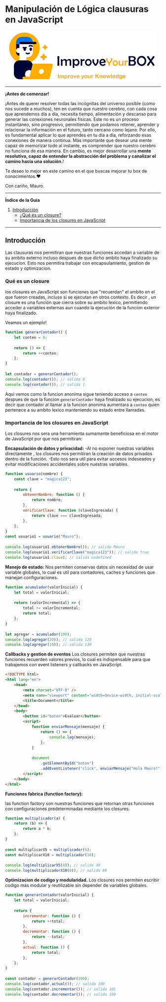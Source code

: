 # Manipulación de Lógica clausuras en JavaScript

<img src="/resources/logo.png">
<hr />
<b>¡Antes de comenzar!</b>

¡Antes de querer resolver todas las incógnitas del universo posible (como nos sucede a muchos), ten en cuenta que nuestro cerebro, con cada cosa que aprendemos día a día, necesita tiempo, alimentación y descanso para generar las conexiones neuronales físicas. Este no es un proceso instantáneo, sino progresivo, permitiendo que podamos retener, aprender y relacionar la información en el futuro, tanto cercano como lejano.
Por ello, es fundamental aplicar lo que aprendes en tu día a día, reforzando esas conexiones de manera continua. Más importante que desear una mente capaz de memorizar todo al instante, es comprender que nuestro cerebro no funciona de esa manera. En cambio, es mejor desarrollar una **mente resolutiva, capaz de entender la abstracción del problema y canalizar el camino hacia una solución.**!

Te deseo lo mejor en este camino en el que buscas mejorar tu box de conocimientos.❤️

Con cariño, Mauro.

<hr />

**Índice de la Guía**

1. [Introducción](#introducción)
    - [¿Qué es un closure?](#qué-es-un-closure)
    - [Importancia de los closures en JavaScript](#importancia-de-los-closures-en-javascript)

---

## Introducción

Las clausuras nos permitiran que nuestras funciones accedan a variable de su ambito externo incluso despues de que dicho ambito haya finalizado su ejecucion. Esto nos permitira trabajar con encapsulamiento, gestion de estado y optimizacion.

### Qué es un closure

los closures en JavaScript son funciones que "recuerdan" el ambito en el que fueron creadas, incluso si se ejecutan en otros contexto. Es decir , un closure es una función que cierra sobre su ambito lexico, permitiendo acceder a variables externas aun cuando la ejecución de la funcion exterior haya finalizado.

Veamos un ejemplo!

```javascript
function generarContador() {
    let conteo = 0;

    return () => {
        return ++conteo;
    };
}

let contador = generarContador();
console.log(contador()); // salida 0
console.log(contador()); // salida 1
```

Aqui vemos como la funcion anonima sigue teniendo acceso a `conteo` despues de que la funcion `generarContador` haya finalizado su ejecucion, es decir que contador al llamar a la funcion anonima aumentara a `conteo` quien pertenece a su ambito lexico manteniendo su estado entre llamadas.

### Importancia de los closures en JavaScript

Los closures nos sera una herramienta sumamente beneficiosa en el motor de JavaScript por que nos permitiran:

**Encapsulación de datos y privacidad:**
-Al no exponer nuestras variables directamente , los closures nos permitiran la creación de datos privados dentro de la función.
-Esto nos sera util para evitar accesos indeseados y evitar modificaciones accidentales sobre nuestras variables.

```javascript
function usuario(nombre) {
    const clave = "magica123";

    return {
        obtenerNombre: function () {
            return nombre;
        },
        verificarClave: function (claveIngresada) {
            return clave === claveIngresada;
        },
    };
}
const usuario1 = usuario("Mauro");

console.log(usuario1.obtenerNombre()); // salida Mauro
console.log(usuario1.verificarClave("magica123")); // salida true
console.log(usuario1.clave); // salida undefined
```

**Manejo de estado:**
Nos permiten conservas datos sin necesidad de usar variable globales, lo cual es util para contadores, caches y funciones que manejan configuraciones.

```javascript
function acumulador(valorInicial) {
    let total = valorInicial;

    return (valorIncremental) => {
        total += valorIncremental;
        return total;
    };
}

let agregar = acumulador(100);
console.log(agregar(20)); // salida 120
console.log(agregar(10)); // salida 130
```

**Callbacks y gestion de eventos**
Los closures permiten que nuestras funciones recuerden valores previos, lo cual es indispensable para que trabajemos con event listeners y callbacks en JavaScript.

```html
<!DOCTYPE html>
<html lang="en">
    <head>
        <meta charset="UTF-8" />
        <meta name="viewport" content="width=device-width, initial-scale=1.0" />
        <title>Document</title>
    </head>
    <body>
        <button id="boton">Evaluar</button>
        <script>
            function enviarMensaje(mensaje) {
                return () => {
                    console.log(mensaje);
                };
            }

            document
                .getElementById("boton")
                .addEventListener("click", enviarMensaje("Hola Mauro!"));
        </script>
    </body>
</html>
```

**Funciones fabrica (function factory):**

las function factory son nuestras funciones que retornan otras funciones con configuraciones predeterminadas mediante los closures.

```javascript
function multiplicador(a) {
    return (b) => {
        return a * b;
    };
}

const multiplicarX5 = multiplicador(5);
const multiplicarX10 = multiplicador(10);

console.log(multiplicarX5(8)); // salida 40
console.log(multiplicadorX10(8)); // salida 80
```

**Optimizacion de codigo y modularidad.**
Los closures nos permiten escribir codigo más modular y reutilizable sin depender de variables globales.

```javascript
function generarContador(valorInicial) {
    let total = valorInicial;

    return {
        incrementar: function () {
            return ++total;
        },
        decrementar: function () {
            return --total;
        },
        actual: function () {
            return total;
        },
    };
}

const contador = generarContador(100);
console.log(contador.actual()); // salida 100
console.log(contador.incrementar()); // salida 101
console.log(contador.decrementar()); // salida 100
```
